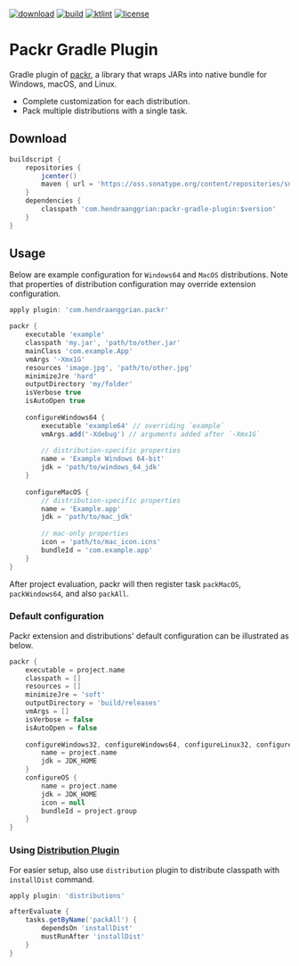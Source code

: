 [![download](https://api.bintray.com/packages/hendraanggrian/maven/packr-gradle-plugin/images/download.svg)](https://bintray.com/hendraanggrian/maven/packr-gradle-plugin/_latestVersion)
[![build](https://travis-ci.com/hendraanggrian/packr-gradle-plugin.svg)](https://travis-ci.com/hendraanggrian/packr-gradle-plugin)
[![ktlint](https://img.shields.io/badge/code%20style-%E2%9D%A4-FF4081.svg)](https://ktlint.github.io/)
[![license](https://img.shields.io/github/license/hendraanggrian/packr-gradle-plugin)](http://www.apache.org/licenses/LICENSE-2.0)

Packr Gradle Plugin
===================
Gradle plugin of [packr], a library that wraps JARs into native bundle for Windows, macOS, and Linux.
* Complete customization for each distribution.
* Pack multiple distributions with a single task.

Download
--------
```gradle
buildscript {
    repositories {
        jcenter()
        maven { url = 'https://oss.sonatype.org/content/repositories/snapshots/' }
    }
    dependencies {
        classpath 'com.hendraanggrian:packr-gradle-plugin:$version'
    }
}
```

Usage
-----
Below are example configuration for `Windows64` and `MacOS` distributions.
Note that properties of distribution configuration may override extension configuration.

```gradle
apply plugin: 'com.hendraanggrian.packr'

packr {
    executable 'example'
    classpath 'my.jar', 'path/to/other.jar'
    mainClass 'com.example.App'
    vmArgs '-Xmx1G'
    resources 'image.jpg', 'path/to/other.jpg'
    minimizeJre 'hard'
    outputDirectory 'my/folder'   
    isVerbose true
    isAutoOpen true
    
    configureWindows64 {
        executable 'example64' // overriding `example`
        vmArgs.add('-Xdebug') // arguments added after `-Xmx1G`
        
        // distribution-specific properties
        name = 'Example Windows 64-bit'
        jdk = 'path/to/windows_64_jdk'
    }
    
    configureMacOS {
        // distribution-specific properties
        name = 'Example.app'
        jdk = 'path/to/mac_jdk'
        
        // mac-only properties
        icon = 'path/to/mac_icon.icns'
        bundleId = 'com.example.app'
    }
}
```

After project evaluation, packr will then register task `packMacOS`, `packWindows64`, and also `packAll`.

### Default configuration
Packr extension and distributions' default configuration can be illustrated as below.

```gradle
packr {
    executable = project.name
    classpath = []
    resources = []
    minimizeJre = 'soft'
    outputDirectory = 'build/releases'
    vmArgs = []
    isVerbose = false
    isAutoOpen = false
    
    configureWindows32, configureWindows64, configureLinux32, configureLinux64 {
        name = project.name
        jdk = JDK_HOME
    }
    configureOS {
        name = project.name
        jdk = JDK_HOME
        icon = null
        bundleId = project.group
    }
}
```

### Using [Distribution Plugin]
For easier setup, also use `distribution` plugin to distribute classpath with `installDist` command.

```gradle
apply plugin: 'distributions'

afterEvaluate {
    tasks.getByName('packAll') {
        dependsOn 'installDist'
        mustRunAfter 'installDist'
    }
}
```
    
[packr]: https://github.com/libgdx/packr
[Distribution Plugin]: https://docs.gradle.org/current/userguide/distribution_plugin.html